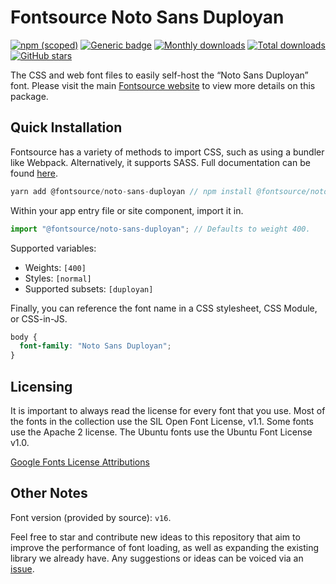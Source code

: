 # Fontsource Noto Sans Duployan

[![npm (scoped)](https://img.shields.io/npm/v/@fontsource/noto-sans-duployan?color=brightgreen)](https://www.npmjs.com/package/@fontsource/noto-sans-duployan) [![Generic badge](https://img.shields.io/badge/fontsource-passing-brightgreen)](https://github.com/fontsource/fontsource) [![Monthly downloads](https://badgen.net/npm/dm/@fontsource/noto-sans-duployan)](https://github.com/fontsource/fontsource) [![Total downloads](https://badgen.net/npm/dt/@fontsource/noto-sans-duployan)](https://github.com/fontsource/fontsource) [![GitHub stars](https://img.shields.io/github/stars/fontsource/fontsource.svg?style=social&label=Star)](https://github.com/fontsource/fontsource/stargazers)

The CSS and web font files to easily self-host the “Noto Sans Duployan” font. Please visit the main [Fontsource website](https://fontsource.org/fonts/noto-sans-duployan) to view more details on this package.

## Quick Installation

Fontsource has a variety of methods to import CSS, such as using a bundler like Webpack. Alternatively, it supports SASS. Full documentation can be found [here](https://fontsource.org/docs/introduction).

```javascript
yarn add @fontsource/noto-sans-duployan // npm install @fontsource/noto-sans-duployan
```

Within your app entry file or site component, import it in.

```javascript
import "@fontsource/noto-sans-duployan"; // Defaults to weight 400.
```

Supported variables:

- Weights: `[400]`
- Styles: `[normal]`
- Supported subsets: `[duployan]`

Finally, you can reference the font name in a CSS stylesheet, CSS Module, or CSS-in-JS.

```css
body {
  font-family: "Noto Sans Duployan";
}
```



## Licensing

It is important to always read the license for every font that you use.
Most of the fonts in the collection use the SIL Open Font License, v1.1. Some fonts use the Apache 2 license. The Ubuntu fonts use the Ubuntu Font License v1.0.

[Google Fonts License Attributions](https://fonts.google.com/attribution)

## Other Notes

Font version (provided by source): `v16`.

Feel free to star and contribute new ideas to this repository that aim to improve the performance of font loading, as well as expanding the existing library we already have. Any suggestions or ideas can be voiced via an [issue](https://github.com/fontsource/fontsource/issues).
